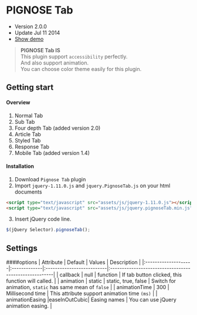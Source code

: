 PIGNOSE Tab
==
* Version 2.0.0
* Update Jul 11 2014
* [Show demo](http://kennethan.dothome.co.kr/barn/PIGNOSE-Tab/demo.html)

> **PIGNOSE Tab IS** <br />
> This plugin support ```accessibility``` perfectly. <br />
> And also support animation. <br />
> You can choose color theme easily for this plugin.

Getting start
----

#### Overview
1. Normal Tab
2. Sub Tab
3. Four depth Tab (added version 2.0)
4. Article Tab
5. Styled Tab
6. Response Tab
7. Mobile Tab (added version 1.4)

#### Installation
1. Download ```Pignose Tab``` plugin
2. Import ```jquery-1.11.0.js``` and ```jquery.PignoseTab.js``` on your html documents <br />

 ```html
<script type="text/javascript" src="assets/js/jquery-1.11.0.js"></script>
<script type="text/javascript" src="assets/js/jquery.pignoseTab.min.js"></script>
 ```
3. Insert jQuery code line. <br />

 ```javascript
 $(jQuery Selector).pignoseTab();
 ```

Settings
----
####options
| Attribute           | Default      | Values                    | Description                                           |
|:--------------------|:-------------|:--------------------------|:------------------------------------------------------|
| callback        | null         | function                  | If tab button clicked, this function will called.    |
| animation       | static       | static, true, false       | Switch for animation, ```static``` has same mean of ```false```     |
| animationTime   | 300          | Millisecond time          | This attribute support animation time ```(ms)``` |
| animationEasing |easeInOutCubic| Easing names              | You can use jQuery animation easing. |

